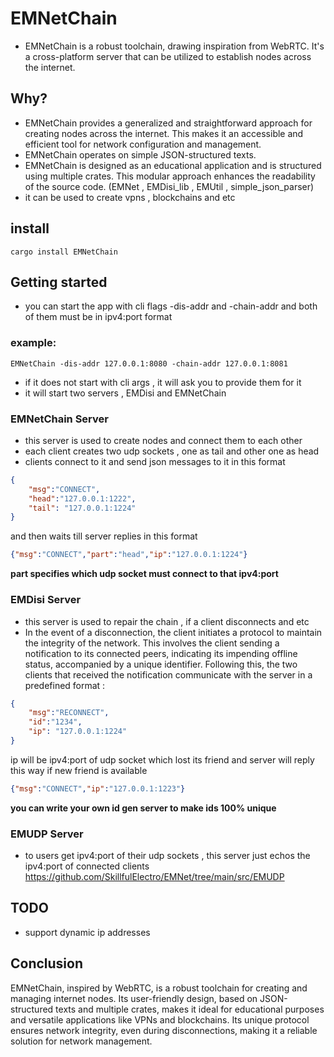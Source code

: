 # EMNetChain
- EMNetChain is a robust toolchain, drawing inspiration from WebRTC. It's a cross-platform server that can be utilized to establish nodes across the internet.

## Why?
- EMNetChain provides a generalized and straightforward approach for creating nodes across the internet. This makes it an accessible and efficient tool for network configuration and management.
- EMNetChain operates on simple JSON-structured texts.
- EMNetChain is designed as an educational application and is structured using multiple crates. This modular approach enhances the readability of the source code. (EMNet , EMDisi_lib , EMUtil , simple_json_parser)
- it can be used to create vpns , blockchains and etc

## install
```shell
cargo install EMNetChain
```

## Getting started
- you can start the app with cli flags -dis-addr and -chain-addr and both of them must be in ipv4:port format
### example:
```shell
EMNetChain -dis-addr 127.0.0.1:8080 -chain-addr 127.0.0.1:8081
```
- if it does not start with cli args , it will ask you to provide them for it
- it will start two servers , EMDisi and EMNetChain

### EMNetChain Server
- this server is used to create nodes and connect them to each other
- each client creates two udp sockets , one as tail and other one as head
- clients connect to it and send json messages to it in this format
```json
{
    "msg":"CONNECT",
    "head":"127.0.0.1:1222",
    "tail": "127.0.0.1:1224"
}
```
and then waits till server replies in this format
```json
{"msg":"CONNECT","part":"head","ip":"127.0.0.1:1224"}
```
**part specifies which udp socket must connect to that ipv4:port**

### EMDisi Server
- this server is used to repair the chain , if a client disconnects and etc
- In the event of a disconnection, the client initiates a protocol to maintain the integrity of the network. This involves the client sending a notification to its connected peers, indicating its impending offline status, accompanied by a unique identifier. Following this, the two clients that received the notification communicate with the server in a predefined format :
```json
{
    "msg":"RECONNECT",
    "id":"1234",
    "ip": "127.0.0.1:1224"
}
```
ip will be ipv4:port of udp socket which lost its friend
and server will reply this way if new friend is available
```json
{"msg":"CONNECT","ip":"127.0.0.1:1223"}
```
**you can write your own id gen server to make ids 100% unique**

### EMUDP Server
- to users get ipv4:port of their udp sockets , this server just echos the ipv4:port of connected clients https://github.com/SkillfulElectro/EMNet/tree/main/src/EMUDP

## TODO
- support dynamic ip addresses

## Conclusion
EMNetChain, inspired by WebRTC, is a robust toolchain for creating and managing internet nodes. Its user-friendly design, based on JSON-structured texts and multiple crates, makes it ideal for educational purposes and versatile applications like VPNs and blockchains. Its unique protocol ensures network integrity, even during disconnections, making it a reliable solution for network management. 
